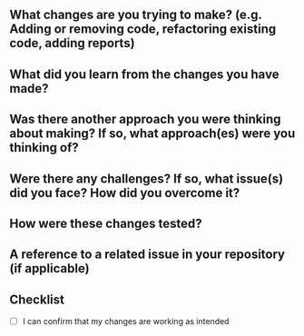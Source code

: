 <!-- PULL REQUEST TITLE: UofT-DSI | <Module Name> - Assignment <assignment number>-->

## What changes are you trying to make? (e.g. Adding or removing code, refactoring existing code, adding reports)

## What did you learn from the changes you have made?

## Was there another approach you were thinking about making? If so, what approach(es) were you thinking of?

## Were there any challenges? If so, what issue(s) did you face? How did you overcome it?

## How were these changes tested?

## A reference to a related issue in your repository (if applicable)

## Checklist
- [ ] I can confirm that my changes are working as intended
